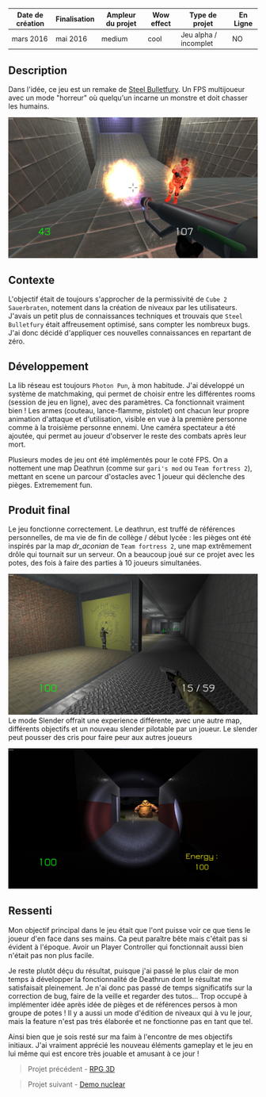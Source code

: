 <autotab></br><table><thead><tr><th>Date de création</th><th>Finalisation</th><th>Ampleur du projet</th><th>Wow effect</th><th>Type de projet </th><th>En Ligne</th></tr></thead><tbody><tr>
        <td>mars 2016</td>
        <td>mai 2016</td>
        <td>medium</td><td>cool</td>
        <td>Jeu alpha / incomplet</td><td>NO</td>
        </tr></tbody></table></autotab>

## Description

Dans l'idée, ce jeu est un remake de [Steel Bulletfury](/Jub_Biography/projects/Unity/SteelBulletFury). Un FPS multijoueur avec un mode "horreur" où quelqu'un incarne un monstre et doit chasser les humains.


![](./medias/img3.jpg)

## Contexte

L'objectif était de toujours s'approcher de la permissivité de `Cube 2 Sauerbraten`, notement dans la création de niveaux par les utilisateurs. J'avais un petit plus de connaissances techniques et trouvais que `Steel Bulletfury` était affreusement optimisé, sans compter les nombreux bugs. J'ai donc décidé d'appliquer ces nouvelles connaissances en repartant de zéro.

## Développement

La lib réseau est toujours `Photon Pun`, à mon habitude. J'ai développé un système de matchmaking, qui permet de choisir entre les différentes rooms (session de jeu en ligne), avec des paramètres. Ca fonctionnait vraiment bien ! Les armes (couteau, lance-flamme, pistolet) ont chacun leur propre animation d'attaque et d'utilisation, visible en vue à la première personne comme à la troisième personne ennemi. Une caméra spectateur a été ajoutée, qui permet au joueur d'observer le reste des combats après leur mort.

Plusieurs modes de jeu ont été implémentés pour le coté FPS. On a nottement une map Deathrun (comme sur `gari's mod` ou `Team fortress 2`), mettant en scene un parcour d'ostacles avec 1 joueur qui déclenche des pièges. Extremement fun.

## Produit final

Le jeu fonctionne correctement. Le deathrun, est truffé de références personnelles, de ma vie de fin de collège / début lycée : les pièges ont été inspirés par la map *dr_aconian* de `Team fortress 2`, une map extrêmement drôle qui tournait sur un serveur. On a beaucoup joué sur ce projet avec les potes, des fois à faire des parties à 10 joueurs simultanées.

![deathrun](./medias/img1.jpg)Le mode Slender offrait une experience différente, avec une autre map, différents objectifs et un nouveau slender pilotable par un joueur. Le slender peut pousser des cris pour faire peur aux autres joueurs

![le mode slender](./medias/img2.jpg)

## Ressenti

Mon objectif principal dans le jeu était que l'ont puisse voir ce que tiens le joueur d'en face dans ses mains. Ca peut paraître bête mais c'était pas si évident à l'époque. Avoir un Player Controller qui fonctionnait aussi bien n'était pas non plus facile.

Je reste plutôt déçu du résultat, puisque j'ai passé le plus clair de mon temps à développer la fonctionnalité de Deathrun dont le résultat me satisfaisait pleinement. Je n'ai donc pas passé de temps significatifs sur la correction de bug, faire de la veille et regarder des tutos... Trop occupé à implémenter idée après idée de pièges et de références persos à mon groupe de potes ! Il y a aussi un mode d'édition de niveaux qui à vu le jour, mais la feature n'est pas trés élaborée et ne fonctionne pas en tant que tel.


Ainsi bien que je sois resté sur ma faim à l'encontre de mes objectifs initiaux. J'ai vraiment apprécié les nouveau éléments gameplay et le jeu en lui même qui est encore très jouable et amusant à ce jour !

<nextprojects>

> Projet précédent -  [RPG 3D](/Jub_Biography/projects/Unity/RPG3D)

> Projet suivant -  [Demo nuclear](/Jub_Biography/projects/Unity/DemoNuclear)

</nextprojects>